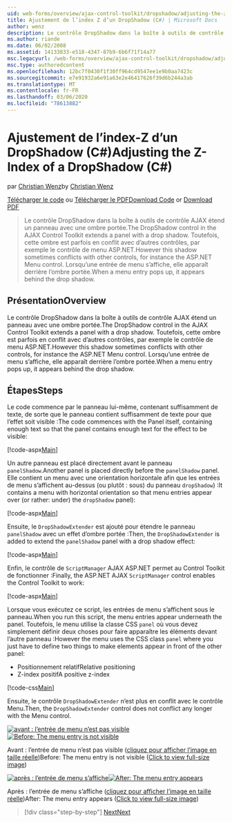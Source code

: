 ```yaml
---
uid: web-forms/overview/ajax-control-toolkit/dropshadow/adjusting-the-z-index-of-a-dropshadow-cs
title: Ajustement de l’index Z d’un DropShadow (C#) | Microsoft Docs
author: wenz
description: Le contrôle DropShadow dans la boîte à outils de contrôle AJAX étend un panneau avec une ombre portée. Toutefois, cette ombre est parfois en conflit avec d’autres contrôles, pour Insta...
ms.author: riande
ms.date: 06/02/2008
ms.assetid: 14133833-e518-4347-87b9-6b6f71f14a77
msc.legacyurl: /web-forms/overview/ajax-control-toolkit/dropshadow/adjusting-the-z-index-of-a-dropshadow-cs
msc.type: authoredcontent
ms.openlocfilehash: 12bc7f0430f1f30ff964cd9547ee1e9b0aa7423c
ms.sourcegitcommit: e7e91932a6e91a63e2e46417626f39d6b244a3ab
ms.translationtype: MT
ms.contentlocale: fr-FR
ms.lasthandoff: 03/06/2020
ms.locfileid: "78613882"
---
```

# <a name="adjusting-the-z-index-of-a-dropshadow-c"></a><span data-ttu-id="c2562-104">Ajustement de l’index-Z d’un DropShadow (C#)</span><span class="sxs-lookup"><span data-stu-id="c2562-104">Adjusting the Z-Index of a DropShadow (C#)</span></span>

<span data-ttu-id="c2562-105">par [Christian Wenz](https://github.com/wenz)</span><span class="sxs-lookup"><span data-stu-id="c2562-105">by [Christian Wenz](https://github.com/wenz)</span></span>

<span data-ttu-id="c2562-106">[Télécharger le code](https://download.microsoft.com/download/5/1/6/51652a81-500b-4f6b-88d3-617103e7941e/DropShadow1.cs.zip) ou [Télécharger le PDF](https://download.microsoft.com/download/b/6/a/b6ae89ee-df69-4c87-9bfb-ad1eb2b23373/dropshadow1CS.pdf)</span><span class="sxs-lookup"><span data-stu-id="c2562-106">[Download Code](https://download.microsoft.com/download/5/1/6/51652a81-500b-4f6b-88d3-617103e7941e/DropShadow1.cs.zip) or [Download PDF](https://download.microsoft.com/download/b/6/a/b6ae89ee-df69-4c87-9bfb-ad1eb2b23373/dropshadow1CS.pdf)</span></span>

> <span data-ttu-id="c2562-107">Le contrôle DropShadow dans la boîte à outils de contrôle AJAX étend un panneau avec une ombre portée.</span><span class="sxs-lookup"><span data-stu-id="c2562-107">The DropShadow control in the AJAX Control Toolkit extends a panel with a drop shadow.</span></span> <span data-ttu-id="c2562-108">Toutefois, cette ombre est parfois en conflit avec d’autres contrôles, par exemple le contrôle de menu ASP.NET.</span><span class="sxs-lookup"><span data-stu-id="c2562-108">However this shadow sometimes conflicts with other controls, for instance the ASP.NET Menu control.</span></span> <span data-ttu-id="c2562-109">Lorsqu’une entrée de menu s’affiche, elle apparaît derrière l’ombre portée.</span><span class="sxs-lookup"><span data-stu-id="c2562-109">When a menu entry pops up, it appears behind the drop shadow.</span></span>

## <a name="overview"></a><span data-ttu-id="c2562-110">Présentation</span><span class="sxs-lookup"><span data-stu-id="c2562-110">Overview</span></span>

<span data-ttu-id="c2562-111">Le contrôle DropShadow dans la boîte à outils de contrôle AJAX étend un panneau avec une ombre portée.</span><span class="sxs-lookup"><span data-stu-id="c2562-111">The DropShadow control in the AJAX Control Toolkit extends a panel with a drop shadow.</span></span> <span data-ttu-id="c2562-112">Toutefois, cette ombre est parfois en conflit avec d’autres contrôles, par exemple le contrôle de menu ASP.NET.</span><span class="sxs-lookup"><span data-stu-id="c2562-112">However this shadow sometimes conflicts with other controls, for instance the ASP.NET Menu control.</span></span> <span data-ttu-id="c2562-113">Lorsqu’une entrée de menu s’affiche, elle apparaît derrière l’ombre portée.</span><span class="sxs-lookup"><span data-stu-id="c2562-113">When a menu entry pops up, it appears behind the drop shadow.</span></span>

## <a name="steps"></a><span data-ttu-id="c2562-114">Étapes</span><span class="sxs-lookup"><span data-stu-id="c2562-114">Steps</span></span>

<span data-ttu-id="c2562-115">Le code commence par le panneau lui-même, contenant suffisamment de texte, de sorte que le panneau contient suffisamment de texte pour que l’effet soit visible :</span><span class="sxs-lookup"><span data-stu-id="c2562-115">The code commences with the Panel itself, containing enough text so that the panel contains enough text for the effect to be visible:</span></span>

[!code-aspx[Main](adjusting-the-z-index-of-a-dropshadow-cs/samples/sample1.aspx)]

<span data-ttu-id="c2562-116">Un autre panneau est placé directement avant le panneau `panelShadow`.</span><span class="sxs-lookup"><span data-stu-id="c2562-116">Another panel is placed directly before the `panelShadow` panel.</span></span> <span data-ttu-id="c2562-117">Elle contient un menu avec une orientation horizontale afin que les entrées de menu s’affichent au-dessus (ou plutôt : sous) du panneau `dropShadow`) :</span><span class="sxs-lookup"><span data-stu-id="c2562-117">It contains a menu with horizontal orientation so that menu entries appear over (or rather: under) the `dropShadow` panel):</span></span>

[!code-aspx[Main](adjusting-the-z-index-of-a-dropshadow-cs/samples/sample2.aspx)]

<span data-ttu-id="c2562-118">Ensuite, le `DropShadowExtender` est ajouté pour étendre le panneau `panelShadow` avec un effet d’ombre portée :</span><span class="sxs-lookup"><span data-stu-id="c2562-118">Then, the `DropShadowExtender` is added to extend the `panelShadow` panel with a drop shadow effect:</span></span>

[!code-aspx[Main](adjusting-the-z-index-of-a-dropshadow-cs/samples/sample3.aspx)]

<span data-ttu-id="c2562-119">Enfin, le contrôle de `ScriptManager` AJAX ASP.NET permet au Control Toolkit de fonctionner :</span><span class="sxs-lookup"><span data-stu-id="c2562-119">Finally, the ASP.NET AJAX `ScriptManager` control enables the Control Toolkit to work:</span></span>

[!code-aspx[Main](adjusting-the-z-index-of-a-dropshadow-cs/samples/sample4.aspx)]

<span data-ttu-id="c2562-120">Lorsque vous exécutez ce script, les entrées de menu s’affichent sous le panneau.</span><span class="sxs-lookup"><span data-stu-id="c2562-120">When you run this script, the menu entries appear underneath the panel.</span></span> <span data-ttu-id="c2562-121">Toutefois, le menu utilise la classe CSS `panel` où vous devez simplement définir deux choses pour faire apparaître les éléments devant l’autre panneau :</span><span class="sxs-lookup"><span data-stu-id="c2562-121">However the menu uses the CSS class `panel` where you just have to define two things to make elements appear in front of the other panel:</span></span>

- <span data-ttu-id="c2562-122">Positionnement relatif</span><span class="sxs-lookup"><span data-stu-id="c2562-122">Relative positioning</span></span>
- <span data-ttu-id="c2562-123">Z-index positif</span><span class="sxs-lookup"><span data-stu-id="c2562-123">A positive z-index</span></span>

[!code-css[Main](adjusting-the-z-index-of-a-dropshadow-cs/samples/sample5.css)]

<span data-ttu-id="c2562-124">Ensuite, le contrôle `DropShadowExtender` n’est plus en conflit avec le contrôle Menu.</span><span class="sxs-lookup"><span data-stu-id="c2562-124">Then, the `DropShadowExtender` control does not conflict any longer with the Menu control.</span></span>

<span data-ttu-id="c2562-125">[![avant : l’entrée de menu n’est pas visible](adjusting-the-z-index-of-a-dropshadow-cs/_static/image2.png)](adjusting-the-z-index-of-a-dropshadow-cs/_static/image1.png)</span><span class="sxs-lookup"><span data-stu-id="c2562-125">[![Before: The menu entry is not visible](adjusting-the-z-index-of-a-dropshadow-cs/_static/image2.png)](adjusting-the-z-index-of-a-dropshadow-cs/_static/image1.png)</span></span>

<span data-ttu-id="c2562-126">Avant : l’entrée de menu n’est pas visible ([cliquez pour afficher l’image en taille réelle](adjusting-the-z-index-of-a-dropshadow-cs/_static/image3.png))</span><span class="sxs-lookup"><span data-stu-id="c2562-126">Before: The menu entry is not visible ([Click to view full-size image](adjusting-the-z-index-of-a-dropshadow-cs/_static/image3.png))</span></span>

<span data-ttu-id="c2562-127">[![après : l’entrée de menu s’affiche](adjusting-the-z-index-of-a-dropshadow-cs/_static/image5.png)](adjusting-the-z-index-of-a-dropshadow-cs/_static/image4.png)</span><span class="sxs-lookup"><span data-stu-id="c2562-127">[![After: The menu entry appears](adjusting-the-z-index-of-a-dropshadow-cs/_static/image5.png)](adjusting-the-z-index-of-a-dropshadow-cs/_static/image4.png)</span></span>

<span data-ttu-id="c2562-128">Après : l’entrée de menu s’affiche ([cliquez pour afficher l’image en taille réelle](adjusting-the-z-index-of-a-dropshadow-cs/_static/image6.png))</span><span class="sxs-lookup"><span data-stu-id="c2562-128">After: The menu entry appears ([Click to view full-size image](adjusting-the-z-index-of-a-dropshadow-cs/_static/image6.png))</span></span>

> [!div class="step-by-step"]
> [<span data-ttu-id="c2562-129">Next</span><span class="sxs-lookup"><span data-stu-id="c2562-129">Next</span></span>](manipulating-dropshadow-properties-from-client-code-cs.md)
